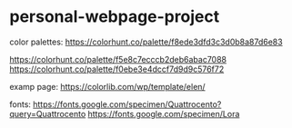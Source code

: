 # personal-webpage-project

color palettes:
https://colorhunt.co/palette/f8ede3dfd3c3d0b8a87d6e83

https://colorhunt.co/palette/f5e8c7ecccb2deb6abac7088
https://colorhunt.co/palette/f0ebe3e4dccf7d9d9c576f72

examp page:
https://colorlib.com/wp/template/elen/

fonts:
https://fonts.google.com/specimen/Quattrocento?query=Quattrocento
https://fonts.google.com/specimen/Lora